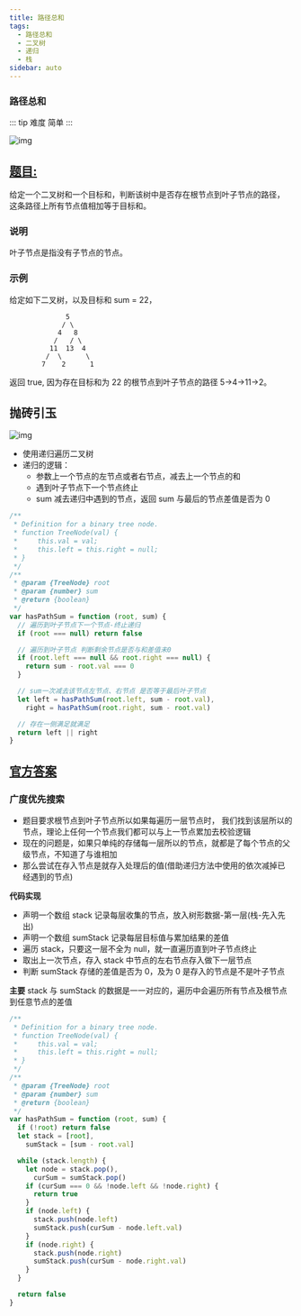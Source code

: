 ```yaml
---
title: 路径总和
tags:
  - 路径总和
  - 二叉树
  - 递归
  - 栈
sidebar: auto
---
```


### 路径总和

::: tip 难度
简单
:::

![img](http://qiniu.gaowenju.com/leecode/banner/20200707.jpg)

## [题目:](https://leetcode-cn.com/problems/path-sum/)

给定一个二叉树和一个目标和，判断该树中是否存在根节点到叶子节点的路径，
这条路径上所有节点值相加等于目标和。

### 说明

叶子节点是指没有子节点的节点。

### 示例

给定如下二叉树，以及目标和 sum = 22，

```
              5
             / \
            4   8
           /   / \
          11  13  4
         /  \      \
        7    2      1
```

返回 true, 因为存在目标和为 22 的根节点到叶子节点的路径 5->4->11->2。

## 抛砖引玉

![img](http://qiniu.gaowenju.com/leecode/20200707.png)

- 使用递归遍历二叉树
- 递归的逻辑：
  - 参数上一个节点的左节点或者右节点，减去上一个节点的和
  - 遇到叶子节点下一个节点终止
  - sum 减去递归中遇到的节点，返回 sum 与最后的节点差值是否为 0

```javascript
/**
 * Definition for a binary tree node.
 * function TreeNode(val) {
 *     this.val = val;
 *     this.left = this.right = null;
 * }
 */
/**
 * @param {TreeNode} root
 * @param {number} sum
 * @return {boolean}
 */
var hasPathSum = function (root, sum) {
  // 遍历到叶子节点下一个节点-终止递归
  if (root === null) return false

  // 遍历到叶子节点 判断剩余节点是否与和差值未0
  if (root.left === null && root.right === null) {
    return sum - root.val === 0
  }

  // sum一次减去该节点左节点、右节点 是否等于最后叶子节点
  let left = hasPathSum(root.left, sum - root.val),
    right = hasPathSum(root.right, sum - root.val)

  // 存在一侧满足就满足
  return left || right
}
```

## [官方答案](https://leetcode-cn.com/problems/unique-paths-ii/solution/)

### 广度优先搜索

- 题目要求根节点到叶子节点所以如果每遍历一层节点时，
  我们找到该层所以的节点，理论上任何一个节点我们都可以与上一节点累加去校验逻辑
- 现在的问题是，如果只单纯的存储每一层所以的节点，就都是了每个节点的父级节点，不知道了与谁相加
- 那么尝试在存入节点是就存入处理后的值(借助递归方法中使用的依次减掉已经遇到的节点)

**代码实现**

- 声明一个数组 stack 记录每层收集的节点，放入树形数据-第一层(栈-先入先出)
- 声明一个数组 sumStack 记录每层目标值与累加结果的差值
- 遍历 stack，只要这一层不全为 null，就一直遍历直到叶子节点终止
- 取出上一次节点，存入 stack 中节点的左右节点存入做下一层节点
- 判断 sumStack 存储的差值是否为 0，及为 0 是存入的节点是不是叶子节点

**主要**
stack 与 sumStack 的数据是一一对应的，遍历中会遍历所有节点及根节点到任意节点的差值

```javascript
/**
 * Definition for a binary tree node.
 * function TreeNode(val) {
 *     this.val = val;
 *     this.left = this.right = null;
 * }
 */
/**
 * @param {TreeNode} root
 * @param {number} sum
 * @return {boolean}
 */
var hasPathSum = function (root, sum) {
  if (!root) return false
  let stack = [root],
    sumStack = [sum - root.val]

  while (stack.length) {
    let node = stack.pop(),
      curSum = sumStack.pop()
    if (curSum === 0 && !node.left && !node.right) {
      return true
    }
    if (node.left) {
      stack.push(node.left)
      sumStack.push(curSum - node.left.val)
    }
    if (node.right) {
      stack.push(node.right)
      sumStack.push(curSum - node.right.val)
    }
  }

  return false
}
```

